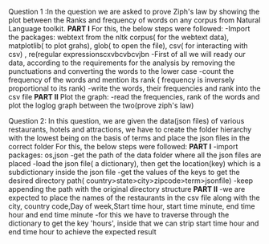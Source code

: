 Question 1 :In the question we are asked to prove Ziph's law by showing the plot between the Ranks and frequency of words on any corpus from Natural Language toolkit.
 **PART I**
 For this, the below steps were followed:
  -Import the packages: webtext from the nltk corpus( for the webtext data), matplotlib( to plot grahs), glob( to open the file), csv( for interacting with csv) , re(regular expressionscxvbcvbcvjbn
  -First of all we will ready our data, according to the requirements for the analysis by removing the punctuations and converting the words to the lower case
  -count the frequency of the words and mention its rank ( frequency is inversely proportional to its rank)
  -write the words, their frequencies and rank into the csv file
**PART II**
  Plot the graph:
  -read the frequencies, rank of the words and plot the loglog graph between the two(prove ziph's law)
  
Question 2: In this question, we are given the data(json files) of various restaurants, hotels and attractions, we have to create the folder hierarchy with the lowest being 
on the basis of terms and place the json files in the correct folder
For this, the below steps were followed:
**PART I**
 -import packages: os,json
 -get the path of the data folder where all the json files are placed
 -load the json file( a dictionary), then get the location(key) which is a subdictionary inside the json file
 -get the values of the keys to get the desired directory path( country>state>city>zipcode>term>jsonfile)
 -keep appending the path with the original directory structure
**PART II**
 -we are expected to place the names of the restaurants in the csv file along with the city, country code,Day of week,Start time hour, start time minute,
 end time hour and end time minute
 -for this we have to traverse through the dictionary to get the key 'hours', inside that we can strip start time hour and end time hour to achieve the expected result
 


  
  
